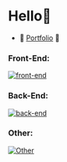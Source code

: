 # Hello👋
* 💼  [Portfolio](https://yanru.netlify.app/) 🔗

### **Front-End:**

[![front-end](https://skillicons.dev/icons?i=html,css,sass,tailwind,materialui,js,ts,react,vue,next&perline=10)](#front-end)

### **Back-End:**

[![back-end](https://skillicons.dev/icons?i=nodejs,express,firebase,mongodb,postgresql,sequelize&perline=10)](#back-end)


### **Other:**

[![Other](https://skillicons.dev/icons?i=git,docker,figma,linux&perline=10)](#Other)
